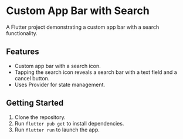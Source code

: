 # Custom App Bar with Search

A Flutter project demonstrating a custom app bar with a search functionality.

## Features

*   Custom app bar with a search icon.
*   Tapping the search icon reveals a search bar with a text field and a cancel button.
*   Uses Provider for state management.

## Getting Started

1.  Clone the repository.
2.  Run `flutter pub get` to install dependencies.
3.  Run `flutter run` to launch the app.
